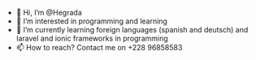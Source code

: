 - 👋 Hi, I’m @Hegrada
- 👀 I’m interested in programming and learning
- 🌱 I’m currently learning foreign languages (spanish and deutsch) and laravel and ionic frameworks in programming
- 📫 How to reach? Contact me on +228 96858583

<!---
Hegrada/Hegrada is a ✨ special ✨ repository because its `README.md` (this file) appears on your GitHub profile.
You can click the Preview link to take a look at your changes.
--->

